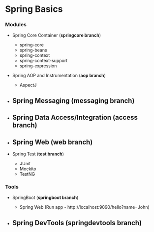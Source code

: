 # Spring Basics

### Modules

- Spring Core Container (**springcore branch**)
    - spring-core
    - spring-beans
    - spring-context
    - spring-context-support
    - spring-expression
    
- Spring AOP and Instrumentation (**aop branch**)
    - AspectJ
    
- Spring Messaging (**messaging branch**)
    - 
    
- Spring Data Access/Integration (**access branch**)
    - 
    
- Spring Web (**web branch**)
    - 
    
- Spring Test (**test branch**)
    - JUnit
    - Mockito
    - TestNG

### Tools

- SpringBoot (**springboot branch**)
    - Spring Web (Run app - http://localhost:9090/hello?name=John)
    
- Spring DevTools (**springdevtools branch**)
    - 
